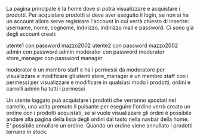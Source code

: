 La pagina principale è la home dove si potrà visualizzare e acquistare i prodotti.
Per acquistare prodotti si deve aver eseguito il login, se non si ha un account allora serve registrare l'account in cui verrà chiesto di inserire: username, nome, cognome, indirizzo, indirizzo mail e password.
Ci sono già degli account creati:

utente1 con password mazzo2002
utente2 con password mazzo2002
admin con password admin
moderator con password moderator
store_manager con password manager

moderator è un membro staff e ha i permessi da moderatore per visualizzare e  modificare gli utenti
store_manager è un membro staff con i permessi per visualizzare e modificare in qualsiasi modo i prodotti, ordini e carrelli
admin ha tutti i permessi

Un utente loggato può acquistare i prodotti che verranno spostati nel carrello, una volta premuto il pulsante per eseguire l'ordine verrà creato un ordine con i prodotti acquistati, se si vuole visualizzare gli ordini è possibile andare alla pagina della lista degli ordini dal tasto nella navbar della home.
E' possibile annullare un ordine. Quando un ordine viene annullato i prodotti tornano in stock.
